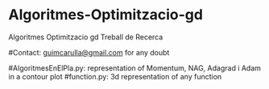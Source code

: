 # Algoritmes-Optimitzacio-gd
Algoritmes Optimitzacio gd Treball de Recerca

#Contact: guimcarulla@gmail.com for any doubt

#AlgoritmesEnElPla.py: representation of Momentum, NAG, Adagrad i Adam in a contour plot
#function.py: 3d representation of any function
